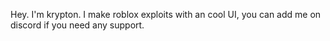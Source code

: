 Hey. I'm krypton. I make roblox exploits with an cool UI, you can add me on discord if you need any support.
